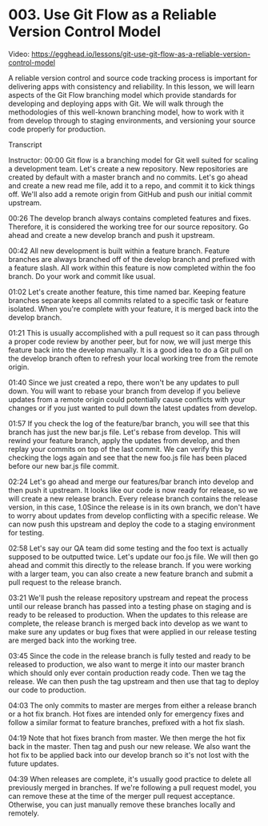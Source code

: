 # 003. Use Git Flow as a Reliable Version Control Model

Video: https://egghead.io/lessons/git-use-git-flow-as-a-reliable-version-control-model

A reliable version control and source code tracking process is important for delivering apps with consistency and reliability. In this lesson, we will learn aspects of the Git Flow branching model which provide standards for developing and deploying apps with Git. We will walk through the methodologies of this well-known branching model, how to work with it from develop through to staging environments, and versioning your source code properly for production.

Transcript

Instructor: 00:00 Git flow is a branching model for Git well suited for scaling a development team. Let's create a new repository. New repositories are created by default with a master branch and no commits. Let's go ahead and create a new read me file, add it to a repo, and commit it to kick things off. We'll also add a remote origin from GitHub and push our initial commit upstream.

00:26 The develop branch always contains completed features and fixes. Therefore, it is considered the working tree for our source repository. Go ahead and create a new develop branch and push it upstream.

00:42 All new development is built within a feature branch. Feature branches are always branched off of the develop branch and prefixed with a feature slash. All work within this feature is now completed within the foo branch. Do your work and commit like usual.

01:02 Let's create another feature, this time named bar. Keeping feature branches separate keeps all commits related to a specific task or feature isolated. When you're complete with your feature, it is merged back into the develop branch.

01:21 This is usually accomplished with a pull request so it can pass through a proper code review by another peer, but for now, we will just merge this feature back into the develop manually. It is a good idea to do a Git pull on the develop branch often to refresh your local working tree from the remote origin.

01:40 Since we just created a repo, there won't be any updates to pull down. You will want to rebase your branch from develop if you believe updates from a remote origin could potentially cause conflicts with your changes or if you just wanted to pull down the latest updates from develop.

01:57 If you check the log of the feature/bar branch, you will see that this branch has just the new bar.js file. Let's rebase from develop. This will rewind your feature branch, apply the updates from develop, and then replay your commits on top of the last commit. We can verify this by checking the logs again and see that the new foo.js file has been placed before our new bar.js file commit.

02:24 Let's go ahead and merge our features/bar branch into develop and then push it upstream. It looks like our code is now ready for release, so we will create a new release branch. Every release branch contains the release version, in this case, 1.0Since the release is in its own branch, we don't have to worry about updates from develop conflicting with a specific release. We can now push this upstream and deploy the code to a staging environment for testing.

02:58 Let's say our QA team did some testing and the foo text is actually supposed to be outputted twice. Let's update our foo.js file. We will then go ahead and commit this directly to the release branch. If you were working with a larger team, you can also create a new feature branch and submit a pull request to the release branch.

03:21 We'll push the release repository upstream and repeat the process until our release branch has passed into a testing phase on staging and is ready to be released to production. When the updates to this release are complete, the release branch is merged back into develop as we want to make sure any updates or bug fixes that were applied in our release testing are merged back into the working tree.

03:45 Since the code in the release branch is fully tested and ready to be released to production, we also want to merge it into our master branch which should only ever contain production ready code. Then we tag the release. We can then push the tag upstream and then use that tag to deploy our code to production.

04:03 The only commits to master are merges from either a release branch or a hot fix branch. Hot fixes are intended only for emergency fixes and follow a similar format to feature branches, prefixed with a hot fix slash.

04:19 Note that hot fixes branch from master. We then merge the hot fix back in the master. Then tag and push our new release. We also want the hot fix to be applied back into our develop branch so it's not lost with the future updates.

04:39 When releases are complete, it's usually good practice to delete all previously merged in branches. If we're following a pull request model, you can remove these at the time of the merger pull request acceptance. Otherwise, you can just manually remove these branches locally and remotely.


